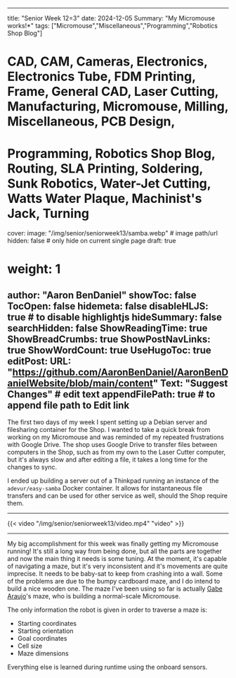 
---
title: "Senior Week 12=3"
date: 2024-12-05
Summary: "My Micromouse works!*"
tags: ["Micromouse","Miscellaneous","Programming","Robotics Shop Blog"]
# CAD, CAM, Cameras, Electronics, Electronics Tube, FDM Printing, Frame, General CAD, Laser Cutting, Manufacturing, Micromouse, Milling, Miscellaneous, PCB Design,
# Programming, Robotics Shop Blog, Routing, SLA Printing, Soldering, Sunk Robotics, Water-Jet Cutting, Watts Water Plaque, Machinist's Jack, Turning
cover:
    image: "/img/senior/seniorweek13/samba.webp" # image path/url
    hidden: false # only hide on current single page
draft: true

# weight: 1
author: "Aaron BenDaniel"
showToc: false
TocOpen: false
hidemeta: false
disableHLJS: true # to disable highlightjs
hideSummary: false
searchHidden: false
ShowReadingTime: true
ShowBreadCrumbs: true
ShowPostNavLinks: true
ShowWordCount: true
UseHugoToc: true
editPost:
    URL: "https://github.com/AaronBenDaniel/AaronBenDanielWebsite/blob/main/content"
    Text: "Suggest Changes" # edit text
    appendFilePath: true # to append file path to Edit link
---

The first two days of my week I spent setting up a Debian server and filesharing container for the Shop. I wanted to take a quick break from working on my Micromouse and was reminded of my repeated frustrations with Google Drive. The shop uses Google Drive to transfer files between computers in the Shop, such as from my own to the Laser Cutter computer, but it's always slow and after editing a file, it takes a long time for the changes to sync.

I ended up building a server out of a Thinkpad running an instance of the `adevur/easy-samba` Docker container. It allows for instantaneous file transfers and can be used for other service as well, should the Shop require them.

---

{{< video "/img/senior/seniorweek13/video.mp4" "video" >}}

---

My big accomplishment for this week was finally getting my Micromouse running! It's still a long way from being done, but all the parts are together and now the main thing it needs is some tuning. At the moment, it's capable of navigating a maze, but it's very inconsistent and it's movements are quite imprecise. It needs to be baby-sat to keep from crashing into a wall. Some of the problems are due to the bumpy cardboard maze, and I do intend to build a nice wooden one. The maze I've been using so far is actually [Gabe Araujo](https://gabrielaraujo07.wordpress.com/)'s maze, who is building a normal-scale Micromouse.

The only information the robot is given in order to traverse a maze is:

- Starting coordinates
- Starting orientation
- Goal coordinates
- Cell size
- Maze dimensions

Everything else is learned during runtime using the onboard sensors.